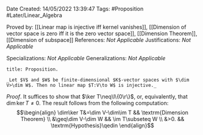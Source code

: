 <div class="topSpace"></div>

Date Created: 14/05/2022 13:39:47
Tags: #Proposition #Later/Linear_Algebra

Proved by: [[Linear map is injective iff kernel vanishes]], [[Dimension of vector space is zero iff it is the zero vector space]], [[Dimension Theorem]], [[Dimension of subspace]]
References: _Not Applicable_
Justifications: _Not Applicable_

Specializations: _Not Applicable_
Generalizations: _Not Applicable_

``` ad-Proposition
title: Proposition.

_Let $V$ and $W$ be finite-dimensional $K$-vector spaces with $\dim V>\dim W$. Then no linear map $T:V\to W$ is injective._

```

_Proof_. It suffices to show that $\ker T\neq\l\{0\r\}$, or, equivalently, that $\dim\ker T\neq0$. The result follows from the following computation:
$$\begin{align}
    \dim\ker T&=\dim V-\dim\im T && \textrm{Dimension Theorem} \\
    &\geq\dim V-\dim W && \im T\subseteq W \\
    &>0. && \textrm{Hypothesis}\qedin
\end{align}$$
